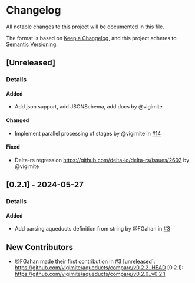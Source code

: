# Changelog

All notable changes to this project will be documented in this file.

The format is based on [Keep a Changelog](https://keepachangelog.com/en/1.0.0/),
and this project adheres to [Semantic Versioning](https://semver.org/spec/v2.0.0.html).

## [Unreleased]
### Details
#### Added
- Add json support, add JSONSchema, add docs by @vigimite

#### Changed
- Implement parallel processing of stages by @vigimite in [#14](https://github.com/vigimite/aqueducts/pull/14)

#### Fixed
- Delta-rs regression https://github.com/delta-io/delta-rs/issues/2602 by @vigimite

## [0.2.1] - 2024-05-27
### Details
#### Added
- Add parsing aqueducts definition from string by @FGahan in [#3](https://github.com/vigimite/aqueducts/pull/3)

## New Contributors
* @FGahan made their first contribution in [#3](https://github.com/vigimite/aqueducts/pull/3)
[unreleased]: https://github.com/vigimite/aqueducts/compare/v0.2.2..HEAD
[0.2.1]: https://github.com/vigimite/aqueducts/compare/v0.2.0..v0.2.1

<!-- generated by git-cliff -->

